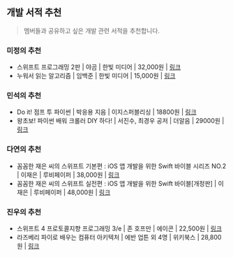 ## 개발 서적 추천
> 멤버들과 공유하고 싶은 개발 관련 서적을 추천합니다.

### 미정의 추천
* 스위프트 프로그래밍 2판 | 야곰 | 한빛 미디어 | 32,000원 | [링크](http://www.hanbit.co.kr/store/books/look.php?p_code=B2206901403)
* 누워서 읽는 알고리즘 | 임백준 | 한빛 미디어 | 15,000원 | [링크](http://www.hanbit.co.kr/store/books/look.php?p_code=B2845007875)

### 민석의 추천
* Do it! 점프 투 파이썬 | 박응용 지음 | 이지스퍼블리싱 | 18800원 | [링크](
http://www.kyobobook.co.kr/product/detailViewKor.laf?ejkGb=KOR&mallGb=KOR&barcode=9788997390915&orderClick=LAG&Kc=)
* 왕초보! 파이썬 배워 크롤러 DIY 하다! | 서진수, 최경우 공저 | 더알음 | 29000원 | [링크](http://www.yes24.com/Product/goods/24945293)

### 다연의 추천
* 꼼꼼한 재은 씨의 스위프트 기본편 : iOS 앱 개발을 위한 Swift 바이블 시리즈 NO.2 | 이재은 | 루비페이퍼 | 38,000원 | [링크](http://book.interpark.com/product/BookDisplay.do?_method=detail&sc.saNo=001&sc.prdNo=283795466&gclid=CjwKCAjwm-fkBRBBEiwA966fZLxaob2KUvh8EjPeaX1I6_L7Frb_x3skqBsST2qsw8AC70_8j1fMhxoCk_EQAvD_BwE&product2017=true)
* 꼼꼼한 재은 씨의 스위프트 실전편 : iOS 앱 개발을 위한 Swift 바이블[개정판] | 이재은 | 루비페이퍼 | 48,000원 | [링크](http://book.interpark.com/product/BookDisplay.do?_method=detail&sc.shopNo=0000400000&sc.prdNo=268746148&sc.saNo=007&bnid1=book_2015&bnid2=bottom&bnid3=Author&bnid4=relate_book)

### 진우의 추천
* 스위프트 4 프로토콜지향 프로그래밍 3/e | 존 호프만 | 에이콘 | 22,500원 | [링크](http://www.acornpub.co.kr/book/pop-swift4-3e)
* 라즈베리 파이로 배우는 컴퓨터 아키텍처 | 에반 업튼 외 4명 | 위키북스 | 28,800원 | [링크](https://wikibook.co.kr/learning-computer-architecture/)
